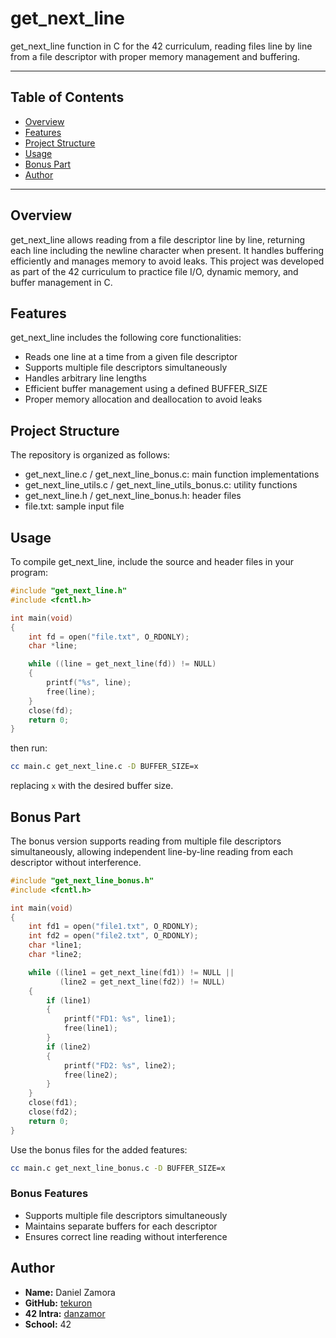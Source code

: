 # get_next_line
get_next_line function in C for the 42 curriculum, reading files line by line from a file descriptor with proper memory management and buffering.

---

## Table of Contents
- [Overview](#overview)
- [Features](#features)
- [Project Structure](#project-structure)
- [Usage](#usage)
- [Bonus Part](#bonus-part)
- [Author](#author)

---

## Overview
get_next_line allows reading from a file descriptor line by line, returning each line including the newline character when present. It handles buffering efficiently and manages memory to avoid leaks. This project was developed as part of the 42 curriculum to practice file I/O, dynamic memory, and buffer management in C.

## Features
get_next_line includes the following core functionalities:
- Reads one line at a time from a given file descriptor
- Supports multiple file descriptors simultaneously
- Handles arbitrary line lengths
- Efficient buffer management using a defined BUFFER_SIZE
- Proper memory allocation and deallocation to avoid leaks

## Project Structure
The repository is organized as follows:
- get_next_line.c / get_next_line_bonus.c: main function implementations
- get_next_line_utils.c / get_next_line_utils_bonus.c: utility functions
- get_next_line.h / get_next_line_bonus.h: header files
- file.txt: sample input file

## Usage
To compile get_next_line, include the source and header files in your program:

```c
#include "get_next_line.h"
#include <fcntl.h>

int main(void)
{
    int fd = open("file.txt", O_RDONLY);
    char *line;

    while ((line = get_next_line(fd)) != NULL)
    {
        printf("%s", line);
        free(line);
    }
    close(fd);
    return 0;
}
```

then run:
```bash
cc main.c get_next_line.c -D BUFFER_SIZE=x
```
replacing ``x`` with the desired buffer size.

## Bonus Part
The bonus version supports reading from multiple file descriptors simultaneously, allowing independent line-by-line reading from each descriptor without interference.

```c
#include "get_next_line_bonus.h"
#include <fcntl.h>

int main(void)
{
    int fd1 = open("file1.txt", O_RDONLY);
    int fd2 = open("file2.txt", O_RDONLY);
    char *line1;
    char *line2;

    while ((line1 = get_next_line(fd1)) != NULL ||
           (line2 = get_next_line(fd2)) != NULL)
    {
        if (line1)
        {
            printf("FD1: %s", line1);
            free(line1);
        }
        if (line2)
        {
            printf("FD2: %s", line2);
            free(line2);
        }
    }
    close(fd1);
    close(fd2);
    return 0;
}
```

Use the bonus files for the added features:
```bash
cc main.c get_next_line_bonus.c -D BUFFER_SIZE=x
```

### Bonus Features
- Supports multiple file descriptors simultaneously
- Maintains separate buffers for each descriptor
- Ensures correct line reading without interference

## Author
- **Name:** Daniel Zamora
- **GitHub:** [tekuron](https://github.com/tekuron)
- **42 Intra:** [danzamor](https://profile-v3.intra.42.fr/users/danzamor)
- **School:** 42
